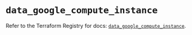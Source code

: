# `data_google_compute_instance`

Refer to the Terraform Registry for docs: [`data_google_compute_instance`](https://registry.terraform.io/providers/hashicorp/google/6.34.1/docs/data-sources/compute_instance).
